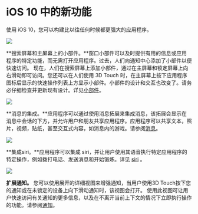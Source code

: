 # iOS 10 中的新功能

使用 iOS 10，您可以构建比以往任何时候都更强大的应用程序。

![](https://developer.apple.com/ios/human-interface-guidelines/images/whatsnew_widgets_2x.png)

**搜索屏幕和主屏幕上的小部件。**窗口小部件可以及时提供有用的信息或应用程序的特定功能，而无需打开应用程序。过去，人们向通知中心添加了小部件以便快速访问。 现在，人们在搜索屏幕上添加小部件，通过在主屏幕和锁定屏幕上向右滑动即可访问。您还可以在人们使用 3D Touch 时，在主屏幕上按下应用程序图标后显示的快速操作列表上方显示小部件。小部件的设计和交互也改变了。请务必仔细检查并更新现有设计。详见[小部件](https://developer.apple.com/ios/human-interface-guidelines/extensions/widgets/)。


![](https://developer.apple.com/ios/human-interface-guidelines/images/whatsnew_messaging_2x.png)

**消息的集成。**应用程序可以通过使用消息拓展来集成消息，该拓展会显示在消息中会话的下方，并允许用户和朋友共享应用程序。应用程序可以共享文本，照片，视频，贴纸，甚至交互式内容，如消息内的游戏。请参阅[消息](https://developer.apple.com/ios/human-interface-guidelines/extensions/messaging/)。


![](https://developer.apple.com/ios/human-interface-guidelines/images/whatsnew_siri_2x.png)

**集成siri。**应用程序可以集成 siri，并让用户使用其语音执行特定应用程序的特定操作，例如拨打电话、发送消息和开始锻炼。详见 [siri](https://developer.apple.com/ios/human-interface-guidelines/features/siri/) 。


![](https://developer.apple.com/ios/human-interface-guidelines/images/whatsnew_notifications_2x.png)

**扩展通知。** 您可以使用展开的详细视图来增强通知，当用户使用3D Touch按下您的通知或在未锁定的设备上向下滑动通知时，该视图会打开。 使用此视图可让用户快速访问有关通知的更多信息，以及在不离开当前上下文的情况下立即执行操作的功能。请参阅[通知](https://developer.apple.com/ios/human-interface-guidelines/features/notifications/)。

